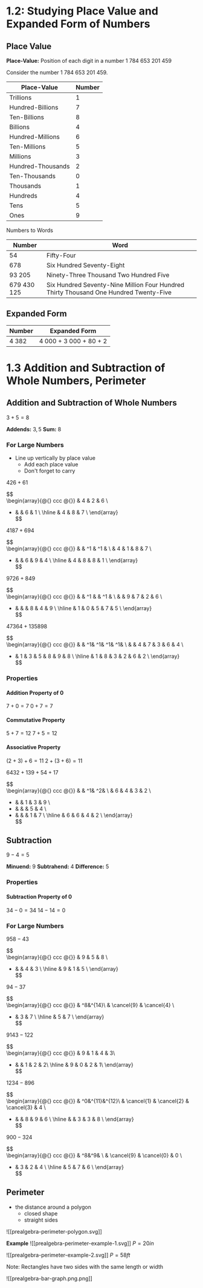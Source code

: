 # 1.2: Studying Place Value and Expanded Form of Numbers

## Place Value
**Place-Value:** Position of each digit in a number
1 784 653 201 459

Consider the number 1 784 653 201 459.

| **Place-Value**   | **Number** |
| ----------------- | ---------- |
| Trillions         | 1          |
| Hundred-Billions  | 7          |
| Ten-Billions      | 8          |
| Billions          | 4          |
| Hundred-Millions  | 6          |
| Ten-Millions      | 5          |
| Millions          | 3          |
| Hundred-Thousands | 2          |
| Ten-Thousands     | 0          |
| Thousands         | 1          |
| Hundreds          | 4          |
| Tens              | 5          |
| Ones              | 9           |

Numbers to Words

| **Number**  | **Word**                               |
| ----------- | -------------------------------------- |
| 54          | Fifty-Four                             |
| 678         | Six Hundred Seventy-Eight              |
| 93 205      | Ninety-Three Thousand Two Hundred Five |
| 679 430 125 | Six Hundred Seventy-Nine Million Four Hundred Thirty Thousand One Hundred Twenty-Five                                       |

## Expanded Form

| **Number** | **Expanded Form** |
| ---------- | ----------------- |
| 4 382      | 4 000 + 3 000 + 80 + 2                  |


# 1.3 Addition and Subtraction of Whole Numbers, Perimeter

## Addition and Subtraction of Whole Numbers
$3+5=8$

**Addends:** $3, 5$
**Sum:** $8$

### For Large Numbers
- Line up vertically by place value
	- Add each place value
	- Don't forget to carry

$426+61$
 
$$
\
\begin{array}{@{} ccc @{}}
    & 4 & 2 & 6 \\
+ &   & 6 & 1 \\
\hline
  & 4 & 8 & 7 \\
\end{array}
\
$$

$4187 + 694$

$$
\
\begin{array}{@{} ccc @{}}
  &   & ^1 & ^1 &  \\
  & 4 & 1 & 8 & 7 \\
+ &   & 6 & 9 & 4 \\
\hline
  & 4 & 8 & 8 & 1 \\
\end{array}
\
$$

$9726 + 849$

$$
\
\begin{array}{@{} ccc @{}}
&  & ^1 &  & ^1 &  \\
&  & 9 & 7 & 2 & 6 \\
+ &  &  & 8 & 4 & 9 \\
\hline
& 1 & 0 & 5 & 7 & 5 \\
\end{array}
\
$$

$47364 + 135898$

$$
\
\begin{array}{@{} ccc @{}}
  &   & ^1& ^1& ^1& ^1&   \\
  &   & 4 & 7 & 3 & 6 & 4 \\
+ & 1 & 3 & 5 & 8 & 9 & 8 \\
\hline
  & 1 & 8 & 3 & 2 & 6 & 2 \\
\end{array}
\
$$

### Properties
#### Addition Property of 0
$7 + 0 = 7$
$0 + 7 = 7$

#### Commutative Property
$5 + 7 = 12$
$7 + 5 = 12$

#### Associative Property
$(2 + 3) + 6 = 11$
$2 + (3 + 6) = 11$

$6432 + 139 + 54 + 17$

$$
\
\begin{array}{@{} ccc @{}}
  &   & ^1& ^2&   \\
  & 6 & 4 & 3 & 2 \\
+ &   & 1 & 3 & 9 \\
+ &   &   & 5 & 4 \\
+ &   &   & 1 & 7 \\
\hline
  & 6 & 6 & 4 & 2 \\
\end{array}
\
$$

## Subtraction
$9 - 4 = 5$

**Minuend:** $9$
**Subtrahend:** 4
**Difference:** 5

### Properties
#### Subtraction Property of 0
$34 - 0 = 34$
$14 - 14 = 0$

### For Large Numbers
$958 - 43$

$$
\
\begin{array}{@{} ccc @{}}
  & 9 & 5 & 8 \\
- &   & 4 & 3 \\
\hline
  & 9 & 1 & 5 \\
\end{array}
\
$$

$94 - 37$

$$
\
\begin{array}{@{} ccc @{}}
  & ^8&^{14}\\
  & \cancel{9} & \cancel{4} \\
- & 3 & 7 \\
\hline
  & 5 & 7 \\
\end{array}
\
$$

$9143 - 122$

$$
\
\begin{array}{@{} ccc @{}}
  & 9 & 1 & 4 & 3\\
- &   & 1 & 2 & 2\\
\hline
  & 9 & 0 & 2 & 1\\
\end{array}
\
$$

$1234 - 896$

$$
\
\begin{array}{@{} ccc @{}}
  & ^0&^{11}&^{12}\\
  & \cancel{1} & \cancel{2} & \cancel{3} & 4 \\
- &  & 8 & 9 & 6 \\
\hline
  &  & 3 & 3 & 8 \\
\end{array}
\
$$

$900 - 324$

$$
\
\begin{array}{@{} ccc @{}}
  & ^8&^9&  \\
  & \cancel{9} & \cancel{0} & 0 \\
- & 3 & 2 & 4 \\
\hline
  & 5 & 7 & 6 \\
\end{array}
\
$$

## Perimeter
- the distance around a polygon
	- closed shape
	- straight sides

![[prealgebra-perimeter-polygon.svg]]

**Example**
![[prealgebra-perimeter-example-1.svg]]
$P = 20 in$

![[prealgebra-perimeter-example-2.svg]]
$P = 58 ft$

Note: Rectangles have two sides with the same length or width

![[prealgebra-bar-graph.png.png]]